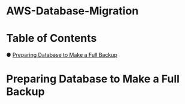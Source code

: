 # AWS-Database-Migration
# Table of Contents  
● [Preparing Database to Make a Full Backup](#preparingdatabasetomake)

# Preparing Database to Make a Full Backup <a name="preparingdatabasetomake"></a>
